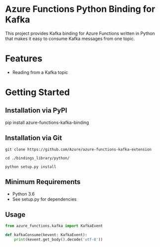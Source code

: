 # Azure Functions Python Binding for Kafka
This project provides Kafka binding for Azure Functions written in Python that makes it easy
to consume Kafka messages from one topic.

# Features
- Reading from a Kafka topic

# Getting Started

## Installation via PyPI
pip install azure-functions-kafka-binding

## Installation via Git
`git clone https://github.com/Azure/azure-functions-kafka-extension`

`cd ./bindings_library/python/`

`python setup.py install`

## Minimum Requirements
- Python 3.6
- See setup.py for dependencies

## Usage

```python
from azure_functions.kafka import KafkaEvent

def kafkaConsume(kevent: KafkaEvent):
    print(kevent.get_body().decode('utf-8'))
```
